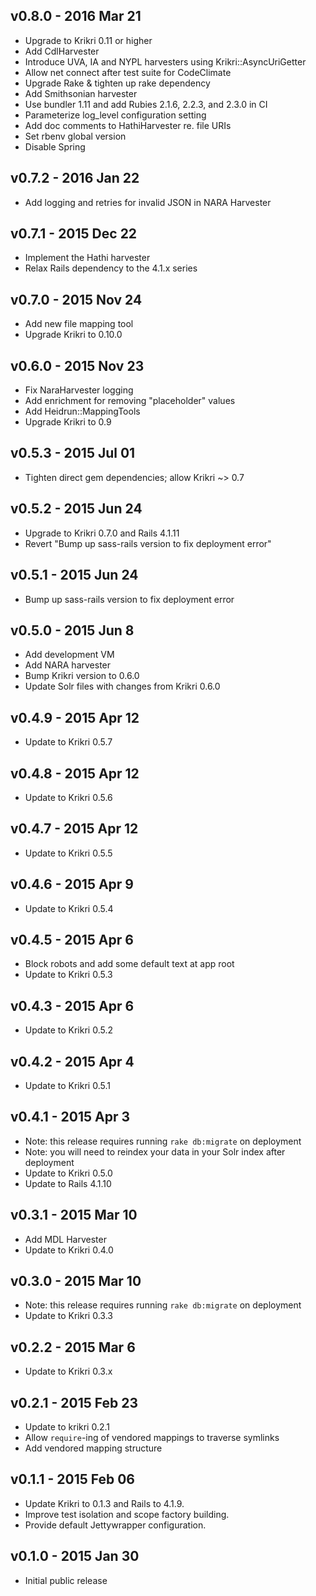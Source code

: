 v0.8.0 - 2016 Mar 21
---
* Upgrade to Krikri 0.11 or higher
* Add CdlHarvester 
* Introduce UVA, IA and NYPL harvesters using Krikri::AsyncUriGetter
* Allow net connect after test suite for CodeClimate
* Upgrade Rake & tighten up rake dependency
* Add Smithsonian harvester
* Use bundler 1.11 and add Rubies 2.1.6, 2.2.3, and 2.3.0 in CI
* Parameterize log_level configuration setting
* Add doc comments to HathiHarvester re. file URIs
* Set rbenv global version
* Disable Spring

v0.7.2 - 2016 Jan 22
---
* Add logging and retries for invalid JSON in NARA Harvester

v0.7.1 - 2015 Dec 22
---
* Implement the Hathi harvester
* Relax Rails dependency to the 4.1.x series

v0.7.0 - 2015 Nov 24
---
* Add new file mapping tool
* Upgrade Krikri to 0.10.0

v0.6.0 - 2015 Nov 23
---
* Fix NaraHarvester logging
* Add enrichment for removing "placeholder" values
* Add Heidrun::MappingTools
* Upgrade Krikri to 0.9

v0.5.3 - 2015 Jul 01
---
* Tighten direct gem dependencies; allow Krikri ~> 0.7
	
v0.5.2 - 2015 Jun 24
---
* Upgrade to Krikri 0.7.0 and Rails 4.1.11
* Revert "Bump up sass-rails version to fix deployment error"

v0.5.1 - 2015 Jun 24
---
* Bump up sass-rails version to fix deployment error

v0.5.0 - 2015 Jun 8
---
* Add development VM
* Add NARA harvester
* Bump Krikri version to 0.6.0
* Update Solr files with changes from Krikri 0.6.0

v0.4.9 - 2015 Apr 12
---
* Update to Krikri 0.5.7

v0.4.8 - 2015 Apr 12
---
* Update to Krikri 0.5.6

v0.4.7 - 2015 Apr 12
---
* Update to Krikri 0.5.5

v0.4.6 - 2015 Apr 9
---
* Update to Krikri 0.5.4

v0.4.5 - 2015 Apr 6
---
* Block robots and add some default text at app root
* Update to Krikri 0.5.3

v0.4.3 - 2015 Apr 6
---
* Update to Krikri 0.5.2

v0.4.2 - 2015 Apr 4
---
* Update to Krikri 0.5.1

v0.4.1 - 2015 Apr 3
---
* Note: this release requires running `rake db:migrate` on deployment
* Note: you will need to reindex your data in your Solr index after deployment
* Update to Krikri 0.5.0
* Update to Rails 4.1.10

v0.3.1 - 2015 Mar 10
---
* Add MDL Harvester
* Update to Krikri 0.4.0

v0.3.0 - 2015 Mar 10
---
* Note: this release requires running `rake db:migrate` on deployment
* Update to Krikri 0.3.3

v0.2.2 - 2015 Mar 6
---
* Update to Krikri 0.3.x

v0.2.1 - 2015 Feb 23
---

* Update to krikri 0.2.1
* Allow `require`-ing of vendored mappings to traverse symlinks
* Add vendored mapping structure

v0.1.1 - 2015 Feb 06
---

* Update Krikri to 0.1.3 and Rails to 4.1.9.
* Improve test isolation and scope factory building.
* Provide default Jettywrapper configuration.

v0.1.0 - 2015 Jan 30
---

* Initial public release

